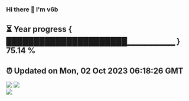 ### Hi there 👋  I'm v6b  
⏳ Year progress { ██████████████████████▁▁▁▁▁▁▁▁ } 75.14 %
---
⏰ Updated on Mon, 02 Oct 2023 06:18:26 GMT
---
![](https://github-readme-stats.vercel.app/api?username=v6b&bg_color=30,e96443,904e95&title_color=fff&text_color=fff&layout=compact)
![](https://github-readme-stats.vercel.app/api/top-langs/?username=v6b&layout=compact&bg_color=30,e96443,904e95&title_color=fff&text_color=fff)  
![](https://gcore.jsdelivr.net/gh/v6b/v6b@main/assets/github-contribution-grid-snake.svg)


